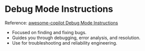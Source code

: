 # Debug Mode Instructions

Reference: [awesome-copilot Debug Mode Instructions](https://github.com/github/awesome-copilot)

- Focused on finding and fixing bugs.
- Guides you through debugging, error analysis, and resolution.
- Use for troubleshooting and reliability engineering.
